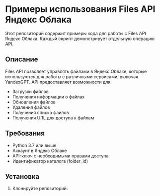# Примеры использования Files API Яндекс Облака

Этот репозиторий содержит примеры кода для работы с Files API Яндекс Облака. Каждый скрипт демонстрирует отдельную операцию API.

## Описание

Files API позволяет управлять файлами в Яндекс Облаке, которые используются для работы с различными сервисами, включая YandexGPT. API предоставляет возможности для:
- Загрузки файлов
- Получения информации о файлах
- Обновления файлов
- Удаления файлов
- Получения списка файлов
- Получения URL для доступа к файлам

## Требования

- Python 3.7 или выше
- Аккаунт в Яндекс Облаке
- API-ключ с необходимыми правами доступа
- Идентификатор каталога (folder_id)

## Установка

1. Клонируйте репозиторий: